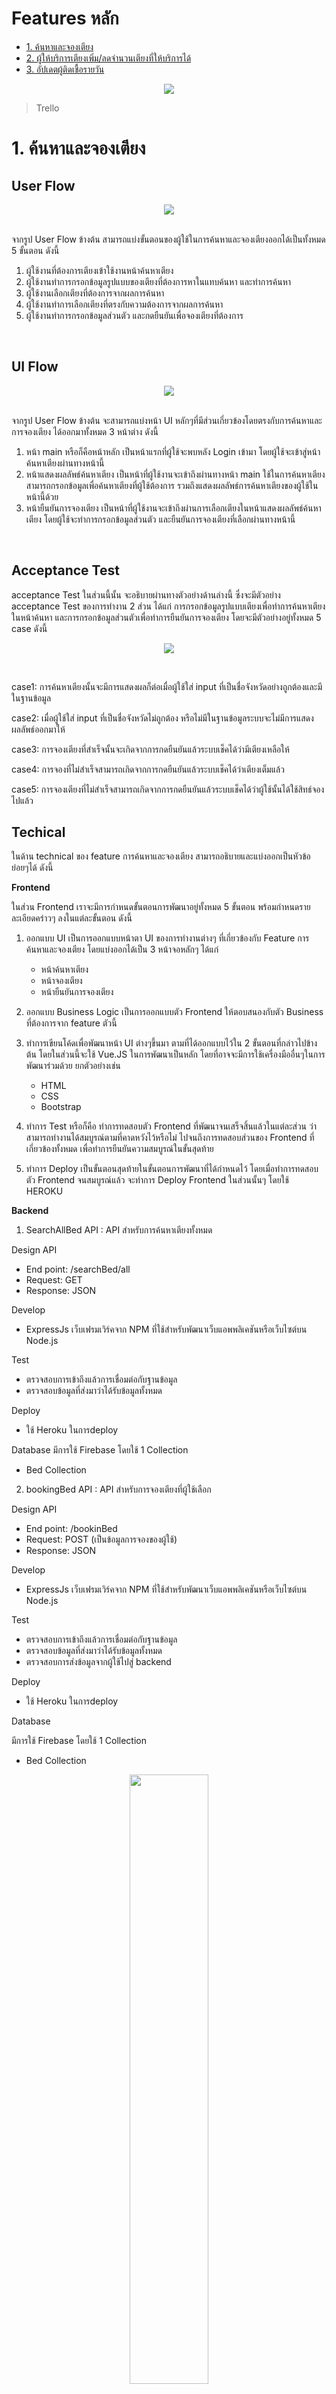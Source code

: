 # Features หลัก <!-- 1. dew -->
- [1. ค้นหาและจองเตียง]()
- [2. ผู้ให้บริการเตียงเพิ่ม/ลดจำนวนเตียงที่ให้บริการได้]()
- [3. อัปเดตผู้ติดเชื้อรายวัน]()


<p align="center">
<a href="https://github.com/Po-Pon/SW-Development-Tool-And-Environments-Group1/blob/main/Tasks/Task2/trello.png?raw=true"><img src="https://github.com/Po-Pon/SW-Development-Tool-And-Environments-Group1/blob/main/Tasks/Task2/trello.png?raw=true" /></a>
</p>

>Trello

# 1. ค้นหาและจองเตียง
## User Flow
<p align="center">
<a href="https://github.com/Po-Pon/SW-Development-Tool-And-Environments-Group1/blob/main/Tasks/Task2/%E0%B8%84%E0%B9%89%E0%B8%99%E0%B8%AB%E0%B8%B2%E0%B9%81%E0%B8%A5%E0%B8%B0%E0%B8%88%E0%B8%AD%E0%B8%87%E0%B9%80%E0%B8%95%E0%B8%B5%E0%B8%A2%E0%B8%87/userflow.png?raw=true"><img src="https://github.com/Po-Pon/SW-Development-Tool-And-Environments-Group1/blob/main/Tasks/Task2/%E0%B8%84%E0%B9%89%E0%B8%99%E0%B8%AB%E0%B8%B2%E0%B9%81%E0%B8%A5%E0%B8%B0%E0%B8%88%E0%B8%AD%E0%B8%87%E0%B9%80%E0%B8%95%E0%B8%B5%E0%B8%A2%E0%B8%87/userflow.png?raw=true" /></a>
</p>
<br />
จากรูป User Flow ข้างต้น สามารถแบ่งขั้นตอนของผู้ใช้ในการค้นหาและจองเตียงออกได้เป็นทั้งหมด 5 ขั้นตอน ดังนี้

1. ผู้ใช้งานที่ต้องการเตียงเข้าใช้งานหน้าค้นหาเตียง
2. ผู้ใช้งานทำการกรอกข้อมูลรูปแบบของเตียงที่ต้องการหาในแทบค้นหา และทำการค้นหา
3. ผู้ใช้งานเลือกเตียงที่ต้องการจากผลการค้นหา
4. ผู้ใช้งานทำการเลือกเตียงที่ตรงกับความต้องการจากผลการค้นหา
5. ผู้ใช้งานทำการกรอกข้อมูลส่วนตัว และกดยืนยันเพื่อจองเตียงที่ต้องการ

<br />

## UI Flow
<p align="center">
<a href="https://github.com/Po-Pon/SW-Development-Tool-And-Environments-Group1/blob/main/Tasks/Task2/%E0%B8%84%E0%B9%89%E0%B8%99%E0%B8%AB%E0%B8%B2%E0%B9%81%E0%B8%A5%E0%B8%B0%E0%B8%88%E0%B8%AD%E0%B8%87%E0%B9%80%E0%B8%95%E0%B8%B5%E0%B8%A2%E0%B8%87/uiflow.png?raw=true"><img src="https://github.com/Po-Pon/SW-Development-Tool-And-Environments-Group1/blob/main/Tasks/Task2/%E0%B8%84%E0%B9%89%E0%B8%99%E0%B8%AB%E0%B8%B2%E0%B9%81%E0%B8%A5%E0%B8%B0%E0%B8%88%E0%B8%AD%E0%B8%87%E0%B9%80%E0%B8%95%E0%B8%B5%E0%B8%A2%E0%B8%87/uiflow.png?raw=true" /></a>
</p>
<br />
จากรูป User Flow ข้างต้น จะสามารถแบ่งหน้า UI หลักๆที่มีส่วนเกี่ยวข้องโดยตรงกับการค้นหาและการจองเตียง ได้ออกมาทั้งหมด 3 หน้าต่าง ดังนี้

1. หน้า main หรือก็คือหน้าหลัก เป็นหน้าแรกที่ผู้ใช้จะพบหลัง Login เข้ามา โดยผู้ใช้จะเข้าสู่หน้าค้นหาเตียงผ่านทางหน้านี้
2. หน้าแสดงผลลัพธ์ค้นหาเตียง เป็นหน้าที่ผู้ใช้งานจะเข้าถึงผ่านทางหน้า main ใช้ในการค้นหาเตียง สามารถกรอกข้อมูลเพื่อค้นหาเตียงที่ผู้ใช้ต้องการ รวมถึงแสดงผลลัพธ์การค้นหาเตียงของผู้ใช้ในหน้านี้ด้วย
3. หน้ายืนยันการจองเตียง เป็นหน้าที่ผู้ใช้งานจะเข้าถึงผ่านการเลือกเตียงในหน้าแสดงผลลัพธ์ค้นหาเตียง โดยผู้ใช้จะทำการกรอกข้อมูลส่วนตัว และยืนยันการจองเตียงที่เลือกผ่านทางหน้านี้

<br />

## Acceptance Test
acceptance Test ในส่วนนี้นั้น จะอธิบายผ่านทางตัวอย่างด้านล่างนี้ ซึ่งจะมีตัวอย่าง acceptance Test ของการทำงาน 2 ส่วน ได้แก่ การกรอกข้อมูลรูปแบบเตียงเพื่อทำการค้นหาเตียงในหน้าค้นหา และการกรอกข้อมูลส่วนตัวเพื่อทำการยืนยันการจองเตียง โดยจะมีตัวอย่างอยู่ทั้งหมด 5 case ดังนี้

<p align="center">
<a href="https://github.com/Po-Pon/SW-Development-Tool-And-Environments-Group1/blob/main/Tasks/Task2/%E0%B8%84%E0%B9%89%E0%B8%99%E0%B8%AB%E0%B8%B2%E0%B9%81%E0%B8%A5%E0%B8%B0%E0%B8%88%E0%B8%AD%E0%B8%87%E0%B9%80%E0%B8%95%E0%B8%B5%E0%B8%A2%E0%B8%87/acctest.png?raw=true"><img src="https://github.com/Po-Pon/SW-Development-Tool-And-Environments-Group1/blob/main/Tasks/Task2/%E0%B8%84%E0%B9%89%E0%B8%99%E0%B8%AB%E0%B8%B2%E0%B9%81%E0%B8%A5%E0%B8%B0%E0%B8%88%E0%B8%AD%E0%B8%87%E0%B9%80%E0%B8%95%E0%B8%B5%E0%B8%A2%E0%B8%87/acctest.png?raw=true" /></a>
</p>
<br />

case1: การค้นหาเตียงนั้นจะมีการแสดงผลก็ต่อเมื่อผู้ใช้ใส่ input ที่เป็นชื่อจังหวัดอย่างถูกต้องและมีในฐานข้อมูล 

case2: เมื่อผู้ใช้ใส่ input ที่เป็นชื่อจังหวัดไม่ถูกต้อง หรือไม่มีในฐานข้อมูลระบบจะไม่มีการแสดง  ผลลัพธ์ออกมาให้

case3: การจองเตียงที่สำเร็จนั้นจะเกิดจากการกดยืนยันแล้วระบบเช็คได้ว่ามีเตียงเหลือให้

case4: การจองที่ไม่สำเร็จสามารถเกิดจากการกดยืนยันแล้วระบบเช็คได้ว่าเตียงเต็มแล้ว 

case5: การจองเตียงที่ไม่สำเร็จสามารถเกิดจากการกดยืนยันแล้วระบบเช็คได้ว่าผู้ใช้นั้นได้ใช้สิทธ์จองไปแล้ว
<br />

## Techical
ในด้าน technical ของ feature การค้นหาและจองเตียง สามารถอธิบายและแบ่งออกเป็นหัวข้อย่อยๆได้ ดังนี้

**Frontend**

ในส่วน Frontend เราจะมีการกำหนดขั้นตอนการพัฒนาอยู่ทั้งหมด 5 ขั้นตอน พร้อมกำหนดรายละเอียดคร่าวๆ ลงในแต่ละขั้นตอน ดังนี้

1. ออกแบบ UI เป็นการออกแบบหน้าตา UI ของการทำงานต่างๆ ที่เกี่ยวข้องกับ Feature การค้นหาและจองเตียง โดยแบ่งออกได้เป็น 3 หน้าจอหลักๆ ได้แก่

    - หน้าค้นหาเตียง
    - หน้าจองเตียง
    - หน้ายืนยันการจองเตียง

2. ออกแบบ Business Logic เป็นการออกแบบตัว Frontend ให้ตอบสนองกับตัว Business ที่ต้องการจาก feature ตัวนี้
3. ทำการเขียนโค้ดเพื่อพัฒนาหน้า UI ต่างๆขึ้นมา ตามที่ได้ออกแบบไว้ใน 2 ขั้นตอนที่กล่าวไปข้างต้น โดยในส่วนนี้จะใช้ Vue.JS ในการพัฒนาเป็นหลัก โดยที่อาจจะมีการใช้เครื่องมืออื่นๆในการพัฒนาร่วมด้วย ยกตัวอย่างเช่น

    - HTML
    - CSS
    - Bootstrap

4. ทำการ Test หรือก็คือ ทำการทดสอบตัว Frontend ที่พัฒนาจนเสร็จสิ้นแล้วในแต่ละส่วน ว่าสามารถทำงานได้สมบูรณ์ตามที่คาดหวังไว้หรือไม่ ไปจนถึงการทดสอบส่วนของ Frontend ที่เกี่ยวข้องทั้งหมด เพื่อทำการยืนยันความสมบูรณ์ในขั้นสุดท้าย
5. ทำการ Deploy เป็นขั้นตอนสุดท้ายในขั้นตอนการพัฒนาที่ได้กำหนดไว้ โดยเมื่อทำการทดสอบตัว Frontend จนสมบูรณ์แล้ว จะทำการ Deploy Frontend ในส่วนนั้นๆ โดยใช้ HEROKU

**Backend**

1. SearchAllBed API : API สำหรับการค้นหาเตียงทั้งหมด

Design API

- End point: /searchBed/all
- Request: GET
- Response: JSON

Develop

- ExpressJs เว็บเฟรมเวิร์คจาก NPM ที่ใช้สำหรับพัฒนาเว็บแอพพลิเคชันหรือเว็บไซต์บน Node.js

Test

- ตรวจสอบการเข้าถึงแล้วการเชื่อมต่อกับฐานข้อมูล
- ตรวจสอบข้อมูลที่ส่งมาว่าได้รับข้อมูลทั้งหมด

Deploy

- ใช้ Heroku ในการdeploy

Database <!-- 2. boss -->
มีการใช้ Firebase โดยใช้ 1 Collection
  - Bed Collection
 
2. bookingBed API : API สำหรับการจองเตียงที่ผู้ใช้เลือก

Design API

- End point: /bookinBed
- Request: POST (เป็นข้อมูลการจองของผู้ใช้)
- Response: JSON

Develop

- ExpressJs เว็บเฟรมเวิร์คจาก NPM ที่ใช้สำหรับพัฒนาเว็บแอพพลิเคชันหรือเว็บไซต์บน Node.js

Test

- ตรวจสอบการเข้าถึงแล้วการเชื่อมต่อกับฐานข้อมูล
- ตรวจสอบข้อมูลที่ส่งมาว่าได้รับข้อมูลทั้งหมด
- ตรวจสอบการส่งข้อมูลจากผู้ใช้ไปสู่ backend

Deploy

- ใช้ Heroku ในการdeploy

Database

มีการใช้ Firebase โดยใช้ 1 Collection
- Bed Collection
 
<p align="center">
<a href="https://github.com/Po-Pon/SW-Development-Tool-And-Environments-Group1/blob/main/Tasks/Task2/%E0%B8%84%E0%B9%89%E0%B8%99%E0%B8%AB%E0%B8%B2%E0%B9%81%E0%B8%A5%E0%B8%B0%E0%B8%88%E0%B8%AD%E0%B8%87%E0%B9%80%E0%B8%95%E0%B8%B5%E0%B8%A2%E0%B8%87/tech.jpg?raw=true"><img src="https://github.com/Po-Pon/SW-Development-Tool-And-Environments-Group1/blob/main/Tasks/Task2/%E0%B8%84%E0%B9%89%E0%B8%99%E0%B8%AB%E0%B8%B2%E0%B9%81%E0%B8%A5%E0%B8%B0%E0%B8%88%E0%B8%AD%E0%B8%87%E0%B9%80%E0%B8%95%E0%B8%B5%E0%B8%A2%E0%B8%87/tech.jpg?raw=true" width="50%" height="50%" /></a>
</p>
<br /><br />

## Flowchart
<p align="center">
<a href="https://github.com/Po-Pon/SW-Development-Tool-And-Environments-Group1/blob/main/Tasks/Task2/%E0%B8%84%E0%B9%89%E0%B8%99%E0%B8%AB%E0%B8%B2%E0%B9%81%E0%B8%A5%E0%B8%B0%E0%B8%88%E0%B8%AD%E0%B8%87%E0%B9%80%E0%B8%95%E0%B8%B5%E0%B8%A2%E0%B8%87/flowchart.png?raw=true"><img src="https://github.com/Po-Pon/SW-Development-Tool-And-Environments-Group1/blob/main/Tasks/Task2/%E0%B8%84%E0%B9%89%E0%B8%99%E0%B8%AB%E0%B8%B2%E0%B9%81%E0%B8%A5%E0%B8%B0%E0%B8%88%E0%B8%AD%E0%B8%87%E0%B9%80%E0%B8%95%E0%B8%B5%E0%B8%A2%E0%B8%87/flowchart.png?raw=true" width="20%" height="20%" /></a>
</p>
<br />
คำอธิบายของ Flowchart นี้:
Flowchart นี้แสดงถึงการทำงานของฟีเจอร์ของ "การค้นหาเตียงและการจองเตียง" มีขั้นตอนต่าง ๆ คือ

1. ผู้ใช้ป้อนคำค้นหาเข้ามา
2. ผู้ใช้นำตัวกรองการค้นหามาใช้ (ค่าตั้งต้นคือไม่มีตัวกรองการค้นหา)
3. ระบบนำไปเทียบกับข้อมูลในฐานข้อมูล<br />
&nbsp;&nbsp;&nbsp;&nbsp;3.1 ถ้าระบบไม่พบข้อมูลที่ตรงกับที่ผู้ใช้ป้อนคำค้นหาเข้ามาในฐานข้อมูล ระบบจะพาผู้ใช้กลับไปยังหน้าค้นหา<br />
&nbsp;&nbsp;&nbsp;&nbsp;3.2 ถ้าระบบพบข้อมูลที่ตรงกับที่ผู้ใช้ป้อนคำค้นหาเข้ามาในฐานข้อมูล ระบบจะแสดงรายชื่อของเตียงที่มีเพื่อให้ผู้ใช้ทำการเลือก และสามารถไปสู่ขั้นถัดไปของกระบวนการได้
4. ในขั้นตอนของการจองเตียง ผู้ใช้จะมีทางเลือกอยู่ 2 ทาง คือ จองหรือไม่จองเตียง โดยที่<br />
&nbsp;&nbsp;&nbsp;&nbsp;4.1 ผู้ใช้ตัดสินใจที่จะไม่จองเตียง - ถ้าผู้ใช้ตัดสินใจไม่จองเตียง ระบบจะพาผู้ใช้ย้อนกลับไปยังขั้นตอนของการเลือกเตียงเพื่อดูตัวเลือกอื่น ๆ
&nbsp;&nbsp;&nbsp;&nbsp;4.2 ผู้ใช้ตัดสินใจที่จะจองเตียง ระบบจะทำการตรวจสอบว่าผู้ใช้คนนั้นเคยทำการจองเตียงมาก่อนหรือ
5. ในขั้นตอนนี้ระบบจะทำการตรวจสอบความซ้ำซ้อนของการจองเตียงสำหรับผู้ใช้แต่ละคนที่กำลังใช้งานระบบอยู่ ณ ขณะนั้น ๆ ผลลัพธ์ที่เป็นไปได้จากขั้นตอนนี้จะมีอยู่ 2 แบบ คือ<br />
&nbsp;&nbsp;&nbsp;&nbsp;5.1 ตรวจพบการซ้ำของการจอง - จบกระบวนการใน Flowchart นี้โดยไม่มีการจอง<br />
&nbsp;&nbsp;&nbsp;&nbsp;5.2 ตรวจไม่พบการซ้ำของการจอง - เพิ่มข้อมูลของการจองเตียงเข้าไปในฐานข้อมูล พร้อมทั้งแสดงผลลัพธ์ของการจองให้ผู้ใช้ได้รับทราบ


<br />

# 2. ผู้ให้บริการเตียงเพิ่ม/ลดจำนวนเตียงที่ให้บริการได้
## User Flow
<p align="center">
<a href="https://github.com/Po-Pon/SW-Development-Tool-And-Environments-Group1/blob/main/Tasks/Task2/%E0%B8%9C%E0%B8%B9%E0%B9%89%E0%B9%83%E0%B8%AB%E0%B9%89%E0%B8%9A%E0%B8%A3%E0%B8%B4%E0%B8%81%E0%B8%B2%E0%B8%A3%E0%B9%80%E0%B8%95%E0%B8%B5%E0%B8%A2%E0%B8%87%E0%B9%80%E0%B8%9E%E0%B8%B4%E0%B9%88%E0%B8%A1-%E0%B8%A5%E0%B8%94%E0%B8%88%E0%B8%B3%E0%B8%99%E0%B8%A7%E0%B8%99%E0%B9%80%E0%B8%95%E0%B8%B5%E0%B8%A2%E0%B8%87%E0%B8%97%E0%B8%B5%E0%B9%88%E0%B9%83%E0%B8%AB%E0%B9%89%E0%B8%9A%E0%B8%A3%E0%B8%B4%E0%B8%81%E0%B8%B2%E0%B8%A3%E0%B9%84%E0%B8%94%E0%B9%89/userflow.png?raw=true"><img src="https://github.com/Po-Pon/SW-Development-Tool-And-Environments-Group1/blob/main/Tasks/Task2/%E0%B8%9C%E0%B8%B9%E0%B9%89%E0%B9%83%E0%B8%AB%E0%B9%89%E0%B8%9A%E0%B8%A3%E0%B8%B4%E0%B8%81%E0%B8%B2%E0%B8%A3%E0%B9%80%E0%B8%95%E0%B8%B5%E0%B8%A2%E0%B8%87%E0%B9%80%E0%B8%9E%E0%B8%B4%E0%B9%88%E0%B8%A1-%E0%B8%A5%E0%B8%94%E0%B8%88%E0%B8%B3%E0%B8%99%E0%B8%A7%E0%B8%99%E0%B9%80%E0%B8%95%E0%B8%B5%E0%B8%A2%E0%B8%87%E0%B8%97%E0%B8%B5%E0%B9%88%E0%B9%83%E0%B8%AB%E0%B9%89%E0%B8%9A%E0%B8%A3%E0%B8%B4%E0%B8%81%E0%B8%B2%E0%B8%A3%E0%B9%84%E0%B8%94%E0%B9%89/userflow.png?raw=true" /></a>
</p>
<br />
User Flow ของฟีเจอร์ผู้ให้บริการเตียงเพิ่ม/ลดจำนวนเตียงที่ให้บริการได้ประกอบด้วย 5 ขั้นตอนดังนี้

1. ผู้ให้บริการเตียงเลือกเข้าหน้าการจัดการเตียงจากหน้า Main
2. เลือกสถานที่ ที่ให้บริการเตียงที่ต้องการจัดการเพิ่ม/ลด จากนั้นจะเข้ามาที่หน้าของการแก้ไขข้อมูลเตียง
3. ทำการแก้ไขข้อมูล และเพิ่ม/ลดจำนวนเตียงตามที่ต้องการ
4. กดอัปเดตข้อมูล จากนั้นจะเข้ามาที่หน้า ยืนยันการอัปเดตข้อมูลเตียง
5. ตรวจสอบ และ กดยืนยันการอัปเดตข้อมูล

<br />

## UI Flow
<p align="center">
<a href="https://github.com/Po-Pon/SW-Development-Tool-And-Environments-Group1/blob/main/Tasks/Task2/%E0%B8%9C%E0%B8%B9%E0%B9%89%E0%B9%83%E0%B8%AB%E0%B9%89%E0%B8%9A%E0%B8%A3%E0%B8%B4%E0%B8%81%E0%B8%B2%E0%B8%A3%E0%B9%80%E0%B8%95%E0%B8%B5%E0%B8%A2%E0%B8%87%E0%B9%80%E0%B8%9E%E0%B8%B4%E0%B9%88%E0%B8%A1-%E0%B8%A5%E0%B8%94%E0%B8%88%E0%B8%B3%E0%B8%99%E0%B8%A7%E0%B8%99%E0%B9%80%E0%B8%95%E0%B8%B5%E0%B8%A2%E0%B8%87%E0%B8%97%E0%B8%B5%E0%B9%88%E0%B9%83%E0%B8%AB%E0%B9%89%E0%B8%9A%E0%B8%A3%E0%B8%B4%E0%B8%81%E0%B8%B2%E0%B8%A3%E0%B9%84%E0%B8%94%E0%B9%89/uiflow.jpg?raw=true"><img src="https://github.com/Po-Pon/SW-Development-Tool-And-Environments-Group1/blob/main/Tasks/Task2/%E0%B8%9C%E0%B8%B9%E0%B9%89%E0%B9%83%E0%B8%AB%E0%B9%89%E0%B8%9A%E0%B8%A3%E0%B8%B4%E0%B8%81%E0%B8%B2%E0%B8%A3%E0%B9%80%E0%B8%95%E0%B8%B5%E0%B8%A2%E0%B8%87%E0%B9%80%E0%B8%9E%E0%B8%B4%E0%B9%88%E0%B8%A1-%E0%B8%A5%E0%B8%94%E0%B8%88%E0%B8%B3%E0%B8%99%E0%B8%A7%E0%B8%99%E0%B9%80%E0%B8%95%E0%B8%B5%E0%B8%A2%E0%B8%87%E0%B8%97%E0%B8%B5%E0%B9%88%E0%B9%83%E0%B8%AB%E0%B9%89%E0%B8%9A%E0%B8%A3%E0%B8%B4%E0%B8%81%E0%B8%B2%E0%B8%A3%E0%B9%84%E0%B8%94%E0%B9%89/uiflow.jpg?raw=true" /></a>
</p>
<br />
ในส่วนของ UI Flow จะประกอบไปด้วย 4 หน้าหลัก ๆ

1. Main  เป็นหน้าแรกที่ user จะพบหลังจากที่ Login เข้าสู่ระบบ ภายในหน้านี้จะเป็นหน้าหลักของแอพพลิเคชั่นที่ให้ผู้ใช้สามารถเลือกใช้งานฟังก์ชั่นหลักๆได้จากหน้า Main นี้
ซึ่ง user สามารถเข้าสู่หน้าการจัดการเตียงผ่านทางหน้า Main นี้
2. หน้าการจัดการเตียง ในหน้านี้เป็นหน้าที่รวบรวม list ของสถานที่ที่ให้บริการเตียงที่ผู้ให้บริการเตียงสามารถทำการจัดการได้
3. หน้าแก้ไขข้อมูลเตียง หน้านี้จะปรากฏเมื่อผู้ให้บริการเตียงทำการเลือกสถานที่ที่ให้บริการเตียงที่ต้องการแก้ไข <!-- 3. pon --> ซึ่งในหน้านี้จะแสดงข้อมูลต่างๆของสถานที่ที่ให้บริการเตียง เช่น ที่อยู่ และจำนวนเตียง เป็นต้น เมื่อผู้ให้บริการเตียงทำการจัดการแก้ไขเพิ่ม/ลดจำนวนเตียงเสร็จแล้ว ต้องทำการกดปุ่มอัปเดตข้อมูลเพื่อไปยังหน้ายืนยันการอัปเดต
4. หน้ายืนยันข้อมูลเตียง ผู้ให้บริการเตียงจะเข้าสู่หน้านี้เมื่อทำการกดปุ่มอัปเดตข้อมูลเตียง ในส่วนของหน้านี้จะแสดงข้อมูลเตียงที่ได้ทำการอัปเดต ให้ตรวจสอบและกดยืนยันการอัปเดต

<br />

## Acceptance Test
<p align="center">
<a href="https://github.com/Po-Pon/SW-Development-Tool-And-Environments-Group1/blob/main/Tasks/Task2/%E0%B8%9C%E0%B8%B9%E0%B9%89%E0%B9%83%E0%B8%AB%E0%B9%89%E0%B8%9A%E0%B8%A3%E0%B8%B4%E0%B8%81%E0%B8%B2%E0%B8%A3%E0%B9%80%E0%B8%95%E0%B8%B5%E0%B8%A2%E0%B8%87%E0%B9%80%E0%B8%9E%E0%B8%B4%E0%B9%88%E0%B8%A1-%E0%B8%A5%E0%B8%94%E0%B8%88%E0%B8%B3%E0%B8%99%E0%B8%A7%E0%B8%99%E0%B9%80%E0%B8%95%E0%B8%B5%E0%B8%A2%E0%B8%87%E0%B8%97%E0%B8%B5%E0%B9%88%E0%B9%83%E0%B8%AB%E0%B9%89%E0%B8%9A%E0%B8%A3%E0%B8%B4%E0%B8%81%E0%B8%B2%E0%B8%A3%E0%B9%84%E0%B8%94%E0%B9%89/acctest.png?raw=true"><img src="https://github.com/Po-Pon/SW-Development-Tool-And-Environments-Group1/blob/main/Tasks/Task2/%E0%B8%9C%E0%B8%B9%E0%B9%89%E0%B9%83%E0%B8%AB%E0%B9%89%E0%B8%9A%E0%B8%A3%E0%B8%B4%E0%B8%81%E0%B8%B2%E0%B8%A3%E0%B9%80%E0%B8%95%E0%B8%B5%E0%B8%A2%E0%B8%87%E0%B9%80%E0%B8%9E%E0%B8%B4%E0%B9%88%E0%B8%A1-%E0%B8%A5%E0%B8%94%E0%B8%88%E0%B8%B3%E0%B8%99%E0%B8%A7%E0%B8%99%E0%B9%80%E0%B8%95%E0%B8%B5%E0%B8%A2%E0%B8%87%E0%B8%97%E0%B8%B5%E0%B9%88%E0%B9%83%E0%B8%AB%E0%B9%89%E0%B8%9A%E0%B8%A3%E0%B8%B4%E0%B8%81%E0%B8%B2%E0%B8%A3%E0%B9%84%E0%B8%94%E0%B9%89/acctest.png?raw=true" /></a>
</p>
<br />
case1: การอัปเดตข้อมูลนั้นจะสามารถสำเร็จได้ก็ต่อเมื่อผู้ใช้มีการกรอกข้อมูลครบทุกช่องอย่างถูกต้องระบบจึงจะทำการอัปเดตข้อมูลให้ และจะแจ้งเตือนว่าอัปเดตสำเร็จ<br />
case2:  การอัปเดตข้อมูลที่ไม่สำเร็จนั้นสามารถเกิดจากผู้ใช้กรอกข้อมูลไม่ครบ ระบบจะไม่ทำการอัปเดตให้ และจะแจ้งเตือนให้ใส่ข้อมูลให้ครบ<br />
case3: การอัปเดตข้อมูลที่ไม่สำเร็จนั้นสามารถเกิดจากผู้ใช้กรอกข้อมูลที่ผิดได้ อย่างเช่น กรอกข้อมูลจำนวนเตียงที่ติดลบ และจะแจ้งเตือนให้ใส่ข้อมูลให้ถูกต้อง
<br />

## Technical

ในด้าน technical ของ feature การเพิ่ม/ลดจำนวนเตียงที่ให้บริการของผู้ให้บริการ สามารถอธิบายและแบ่งออกเป็นหัวข้อย่อย ๆได้ ดังนี้

**Frontend**
ในส่วน Frontend เราจะมีการกำหนดขั้นตอนการพัฒนาอยู่ทั้งหมด 5 ขั้นตอน พร้อมกำหนดรายละเอียดคร่าวๆ ลงในแต่ละขั้นตอน ดังนี้

1. ออกแบบ UI เป็นการออกแบบหน้าตา UI ของการทำงานต่างๆ ที่เกี่ยวข้องกับ Feature การเพิ่ม/ลดจำนวนเตียงที่ให้บริการของผู้ให้บริการ โดยแบ่งออกได้เป็น 3 หน้าจอหลัก ๆ ได้แก่

&nbsp;&nbsp;&nbsp;&nbsp;1.1 หน้าจัดการเตียง<br />
&nbsp;&nbsp;&nbsp;&nbsp;1.2 หน้าเพิ่ม/ลดจำนวนเตียง<br />
&nbsp;&nbsp;&nbsp;&nbsp;1.3 หน้าแสดงผลยืนยันการเพิ่ม/ลดจำนวนเตียง

2. ออกแบบ Business Logic เป็นการออกแบบตัว Frontend ให้ตอบสนองกับตัว Business ที่ต้องการจาก feature ตัวนี้
3. ทำการเขียนโค้ดเพื่อพัฒนาหน้า UI ต่าง ๆ ขึ้นมา ตามที่ได้ออกแบบไว้ใน 2 ขั้นตอนที่กล่าวไปข้างต้น โดยในส่วนนี้จะใช้ Vue.JS ในการพัฒนาเป็นหลัก โดยที่อาจจะมีการใช้เครื่องมืออื่นๆในการพัฒนาร่วมด้วย ยกตัวอย่างเช่น

- HTML
- CSS
- Bootstrap

4. ทำการ Test หรือก็คือ ทำการทดสอบตัว Frontend ที่พัฒนาจนเสร็จสิ้นแล้วในแต่ละส่วน ว่าสามารถทำงานได้สมบูรณ์ตามที่คาดหวังไว้หรือไม่ ไปจนถึงการทดสอบส่วนของ Frontend ที่เกี่ยวข้องทั้งหมด เพื่อทำการยืนยันความสมบูรณ์ในขั้นสุดท้าย
5. ทำการ Deploy เป็นขั้นตอนสุดท้ายในขั้นตอนการพัฒนาที่ได้กำหนดไว้ โดยเมื่อทำการทดสอบตัว Frontend จนสมบูรณ์ในแต่ละส่วนแล้ว จะทำการ Deploy Frontend ในส่วนนั้น ๆ โดยใช้ HEROKU

**Backend**

3. updateBedById API : API สำหรับการเพิ่มหรือลดจำนวนเตียงของผู้ให้บริการเตียงเป็นคนทำ

Design API

- End point: /updateBedById
  - Parameters
    - Id : ของเตียงที่บริการ
    - UserID : ของผู้ให้บริการเตียง
- Request: UPDATE 
- Response: JSON

Develop

- ExpressJs เว็บเฟรมเวิร์คจาก NPM ที่ใช้สำหรับพัฒนาเว็บแอพพลิเคชันหรือเว็บไซต์บน Node.js
Test
- ตรวจสอบการเข้าถึงแล้วการเชื่อมต่อกับฐานข้อมูล
- ตรวจสอบข้อมูลที่ส่งมาว่าได้รับข้อมูลทั้งหมด

Deploy

- ใช้ Heroku ในการdeploy

Database <!-- 4. pruk -->

มีการใช้ Firebase โดยใช้ 2 Collection

- Bed Collection
- User Collection

4. getBedAllByUserId API : API สำหรับการดึงข้อมูลว่าผู้ให้บริการเตียงเป็นเป็นเจ้าของเตียงอะไรบ้าง
Design API

- End point: /getBedByUserId
  - Parameters
    - UserID : ของผู้ให้บริการเตียง  
- Request: GET 
- Response: JSON

Develop

- ExpressJs เว็บเฟรมเวิร์คจาก NPM ที่ใช้สำหรับพัฒนาเว็บแอพพลิเคชันหรือเว็บไซต์บน Node.js

Test

- ตรวจสอบการเข้าถึงแล้วการเชื่อมต่อกับฐานข้อมูล
- ตรวจสอบข้อมูลที่ส่งมาว่าได้รับข้อมูลทั้งหมด

Deploy

- ใช้ Heroku ในการdeploy

Database

มีการใช้ Firebase โดยใช้ 1 Collection

- User Collection

<p align="center">
<a href="https://github.com/Po-Pon/SW-Development-Tool-And-Environments-Group1/blob/main/Tasks/Task2/%E0%B8%9C%E0%B8%B9%E0%B9%89%E0%B9%83%E0%B8%AB%E0%B9%89%E0%B8%9A%E0%B8%A3%E0%B8%B4%E0%B8%81%E0%B8%B2%E0%B8%A3%E0%B9%80%E0%B8%95%E0%B8%B5%E0%B8%A2%E0%B8%87%E0%B9%80%E0%B8%9E%E0%B8%B4%E0%B9%88%E0%B8%A1-%E0%B8%A5%E0%B8%94%E0%B8%88%E0%B8%B3%E0%B8%99%E0%B8%A7%E0%B8%99%E0%B9%80%E0%B8%95%E0%B8%B5%E0%B8%A2%E0%B8%87%E0%B8%97%E0%B8%B5%E0%B9%88%E0%B9%83%E0%B8%AB%E0%B9%89%E0%B8%9A%E0%B8%A3%E0%B8%B4%E0%B8%81%E0%B8%B2%E0%B8%A3%E0%B9%84%E0%B8%94%E0%B9%89/tech.jpg?raw=true"><img src="https://github.com/Po-Pon/SW-Development-Tool-And-Environments-Group1/blob/main/Tasks/Task2/%E0%B8%9C%E0%B8%B9%E0%B9%89%E0%B9%83%E0%B8%AB%E0%B9%89%E0%B8%9A%E0%B8%A3%E0%B8%B4%E0%B8%81%E0%B8%B2%E0%B8%A3%E0%B9%80%E0%B8%95%E0%B8%B5%E0%B8%A2%E0%B8%87%E0%B9%80%E0%B8%9E%E0%B8%B4%E0%B9%88%E0%B8%A1-%E0%B8%A5%E0%B8%94%E0%B8%88%E0%B8%B3%E0%B8%99%E0%B8%A7%E0%B8%99%E0%B9%80%E0%B8%95%E0%B8%B5%E0%B8%A2%E0%B8%87%E0%B8%97%E0%B8%B5%E0%B9%88%E0%B9%83%E0%B8%AB%E0%B9%89%E0%B8%9A%E0%B8%A3%E0%B8%B4%E0%B8%81%E0%B8%B2%E0%B8%A3%E0%B9%84%E0%B8%94%E0%B9%89/tech.jpg?raw=true" /></a>
</p>
<br /><br />

## Flowchart
<p align="center">
<a href="https://github.com/Po-Pon/SW-Development-Tool-And-Environments-Group1/blob/main/Tasks/Task2/%E0%B8%9C%E0%B8%B9%E0%B9%89%E0%B9%83%E0%B8%AB%E0%B9%89%E0%B8%9A%E0%B8%A3%E0%B8%B4%E0%B8%81%E0%B8%B2%E0%B8%A3%E0%B9%80%E0%B8%95%E0%B8%B5%E0%B8%A2%E0%B8%87%E0%B9%80%E0%B8%9E%E0%B8%B4%E0%B9%88%E0%B8%A1-%E0%B8%A5%E0%B8%94%E0%B8%88%E0%B8%B3%E0%B8%99%E0%B8%A7%E0%B8%99%E0%B9%80%E0%B8%95%E0%B8%B5%E0%B8%A2%E0%B8%87%E0%B8%97%E0%B8%B5%E0%B9%88%E0%B9%83%E0%B8%AB%E0%B9%89%E0%B8%9A%E0%B8%A3%E0%B8%B4%E0%B8%81%E0%B8%B2%E0%B8%A3%E0%B9%84%E0%B8%94%E0%B9%89/flowchart.png?raw=true"><img src="https://github.com/Po-Pon/SW-Development-Tool-And-Environments-Group1/blob/main/Tasks/Task2/%E0%B8%9C%E0%B8%B9%E0%B9%89%E0%B9%83%E0%B8%AB%E0%B9%89%E0%B8%9A%E0%B8%A3%E0%B8%B4%E0%B8%81%E0%B8%B2%E0%B8%A3%E0%B9%80%E0%B8%95%E0%B8%B5%E0%B8%A2%E0%B8%87%E0%B9%80%E0%B8%9E%E0%B8%B4%E0%B9%88%E0%B8%A1-%E0%B8%A5%E0%B8%94%E0%B8%88%E0%B8%B3%E0%B8%99%E0%B8%A7%E0%B8%99%E0%B9%80%E0%B8%95%E0%B8%B5%E0%B8%A2%E0%B8%87%E0%B8%97%E0%B8%B5%E0%B9%88%E0%B9%83%E0%B8%AB%E0%B9%89%E0%B8%9A%E0%B8%A3%E0%B8%B4%E0%B8%81%E0%B8%B2%E0%B8%A3%E0%B9%84%E0%B8%94%E0%B9%89/flowchart.png?raw=true" width="20%" height="20%" /></a>
</p>
<br />

คำอธิบายของ Flowchart นี้: Flowchart นี้แสดงถึงการทำงานของ feature "การเพิ่ม/ลดเตียงที่ให้บริการของผู้ให้บริการ" มีขั้นตอนต่าง ๆ คือ
1. ผู้ใช้เลือกเมนูของการเพิ่มเตียง
2. ผู้ใช้ทำการแก้ไขข้อมูล - ในขั้นตอนนี้ระบบจะมีการตรวจสอบว่าในกล่องข้อความผู้ใช้ได้เว้นว่างบางกล่องข้อความหรือทุกกล่องข้อความหรือไม่ โดยที่
    - ถ้าหากผู้ใช้ได้เว้นว่างบางกล่องข้อความหรือทุกกล่องข้อความ ระบบจะไม่พาไปยังขั้นถัดไปใน Flowchart นี้
    - ถ้าหากทุกกล่องข้อความมีข้อความทั้งหมด ระบบจะดำเนินการในขั้นตอนถัดไป
3. แสดงข้อมูลเก่าที่ผู้ใช้ต้องการที่จะแก้ไขให้ผู้ใช้ดู โดยที่ผู้ใช้สามารถที่จะทำแก้ไขข้อมูลเก่าให้เป็นปัจจุบันได้
4. ผู้ใช้ทำการตรวจสอบความถูกต้องของข้อมูลที่ผ่านการทำการแก้ไขมาแล้ว ผู้ใช้จะมี 2 ทางเลือกในขั้นตอนนี้คือ
    - ผู้ใช้คิดว่าข้อมูลยังไม่ถูกต้อง - ถ้าผู้ใช้คิดว่าข้อมูลยังไม่ถูกต้อง ผู้ใช้สามารถเลือกที่จะกดปุ่มยกเลิกเพื่อกลับไปทำการแก้ไขข้อมูลให้ถูกต้องได้
    - ผู้ใช้คิดว่าข้อมูลถูกต้องแล้ว - ถ้าผู้ใช้คิดว่าข้อมูลถูกต้องแล้ว ผู้ใช้สามารถที่จะกดปุ่มยืนยันเพื่อยืนยันความถูกต้องของข้อมูลที่แก้ไขแล้วได้ ซึ่งจะนำไปสู่ขั้นตอนถัดไปในกระบวนการ
5. ระบบจะอัพเดตข้อมูลในฐานข้อมูลให้เป็นข้อมูลใหม่ และจะจบกระบวนการใน Flowchart นี้


<br />

# 3. อัปเดตผู้ติดเชื้อรายวัน
## User Flow
<p align="center"> <!-- 5. papad -->
<a href="https://github.com/Po-Pon/SW-Development-Tool-And-Environments-Group1/blob/main/Tasks/Task2/%E0%B8%AD%E0%B8%B1%E0%B8%9B%E0%B9%80%E0%B8%94%E0%B8%95%E0%B8%9C%E0%B8%B9%E0%B9%89%E0%B8%95%E0%B8%B4%E0%B8%94%E0%B9%80%E0%B8%8A%E0%B8%B7%E0%B9%89%E0%B8%AD%E0%B8%A3%E0%B8%B2%E0%B8%A2%E0%B8%A7%E0%B8%B1%E0%B8%99/userflow.png?raw=true"><img src="https://github.com/Po-Pon/SW-Development-Tool-And-Environments-Group1/blob/main/Tasks/Task2/%E0%B8%AD%E0%B8%B1%E0%B8%9B%E0%B9%80%E0%B8%94%E0%B8%95%E0%B8%9C%E0%B8%B9%E0%B9%89%E0%B8%95%E0%B8%B4%E0%B8%94%E0%B9%80%E0%B8%8A%E0%B8%B7%E0%B9%89%E0%B8%AD%E0%B8%A3%E0%B8%B2%E0%B8%A2%E0%B8%A7%E0%B8%B1%E0%B8%99/userflow.png?raw=true" /></a>
</p>
<br />

User Flow ของฟีเจอร์อัปเดตผู้ติดเชื้อรายวัน แบ่งออกได้เป็น 2 ขั้นตอนดังนี้

1. User ต้องการทราบจำนวนของผู้ติดเชื้อรายวัน
2. User ทำการ login เข้าสู่ระบบ เพื่อดูจำนวนของผู้ติดเชื้อรายวันผ่านหน้า Main ของแอพพลิเคชั่น


<br />

## UI Flow
<p align="center">
<a href="https://github.com/Po-Pon/SW-Development-Tool-And-Environments-Group1/blob/main/Tasks/Task2/%E0%B8%AD%E0%B8%B1%E0%B8%9B%E0%B9%80%E0%B8%94%E0%B8%95%E0%B8%9C%E0%B8%B9%E0%B9%89%E0%B8%95%E0%B8%B4%E0%B8%94%E0%B9%80%E0%B8%8A%E0%B8%B7%E0%B9%89%E0%B8%AD%E0%B8%A3%E0%B8%B2%E0%B8%A2%E0%B8%A7%E0%B8%B1%E0%B8%99/uiflow.png?raw=true"><img src="https://github.com/Po-Pon/SW-Development-Tool-And-Environments-Group1/blob/main/Tasks/Task2/%E0%B8%AD%E0%B8%B1%E0%B8%9B%E0%B9%80%E0%B8%94%E0%B8%95%E0%B8%9C%E0%B8%B9%E0%B9%89%E0%B8%95%E0%B8%B4%E0%B8%94%E0%B9%80%E0%B8%8A%E0%B8%B7%E0%B9%89%E0%B8%AD%E0%B8%A3%E0%B8%B2%E0%B8%A2%E0%B8%A7%E0%B8%B1%E0%B8%99/uiflow.png?raw=true" /></a>
</p>
<br />

ในส่วน UI Flow มีเพียง 1 หน้าหลัก ๆ คือ หน้า Main เป็นหน้าแรกที่ผู้ใช้จะพบหลังจากได้ทำการล็อกอินเข้าสู่ระบบ เป็นหน้าที่รวบรวมฟีเจอร์หลัก ๆ ของแอปพลิเคชั่นไว้ในหน้านี้ นอกจากนี้ยังเป็นหน้าที่แสดงผลจำนวนผู้ติดเชื้อรายวัน

<br />

## Acceptance Test
<p align="center">
<a href="https://github.com/Po-Pon/SW-Development-Tool-And-Environments-Group1/blob/main/Tasks/Task2/%E0%B8%AD%E0%B8%B1%E0%B8%9B%E0%B9%80%E0%B8%94%E0%B8%95%E0%B8%9C%E0%B8%B9%E0%B9%89%E0%B8%95%E0%B8%B4%E0%B8%94%E0%B9%80%E0%B8%8A%E0%B8%B7%E0%B9%89%E0%B8%AD%E0%B8%A3%E0%B8%B2%E0%B8%A2%E0%B8%A7%E0%B8%B1%E0%B8%99/acctest.png?raw=true"><img src="https://github.com/Po-Pon/SW-Development-Tool-And-Environments-Group1/blob/main/Tasks/Task2/%E0%B8%AD%E0%B8%B1%E0%B8%9B%E0%B9%80%E0%B8%94%E0%B8%95%E0%B8%9C%E0%B8%B9%E0%B9%89%E0%B8%95%E0%B8%B4%E0%B8%94%E0%B9%80%E0%B8%8A%E0%B8%B7%E0%B9%89%E0%B8%AD%E0%B8%A3%E0%B8%B2%E0%B8%A2%E0%B8%A7%E0%B8%B1%E0%B8%99/acctest.png?raw=true" /></a>
</p>
<br />

case1: การที่ระบบจะสามารถแสดงผลข้อมูลเกี่ยวกับการติดเชื้อโควิดได้นั้นจะต้อง ทำการ Get ข้อมูลจากเว็บปลายทางสำเร็จ<br />
case2: การที่ระบบไม่สามาถแสดงผลข้อมูลเกี่ยวกับการติดเชื้อโควิดได้นั้นสามารถเกิดจากระบบไม่สามารถ Get ข้อมูล จากเว็บปลายทางได้

<br />

## Technical
ในด้าน technical ของ feature การดูอัปเดตผู้ติดเชื้อรายวัน สามารถอธิบายและแบ่งออกเป็นหัวข้อย่อย ๆ ได้ ดังนี้

**Frontend**

ในส่วน Frontend เราจะมีการกำหนดขั้นตอนการพัฒนาอยู่ทั้งหมด 5 ขั้นตอน พร้อมกำหนดรายละเอียดคร่าว ๆ ลงในแต่ละขั้นตอน ดังนี้

1. ออกแบบ UI เป็นการออกแบบหน้าตา UI ของการทำงานต่าง ๆ ที่เกี่ยวข้องกับ Feature การดูอัปเดตผู้ติดเชื้อรายวัน โดยใน Feature นี้ จะมีหน้าจอหลักอยู่เพียงหน้าจอเดียว ได้แก่ หน้าแสดงผลการอัปเดตผู้ติดเชื้อรายวัน
2. ออกแบบ Business Logic เป็นการออกแบบตัว Frontend ให้ตอบสนองกับตัว Business ที่ต้องการจาก feature ตัวนี้
3. ทำการเขียนโค้ดเพื่อพัฒนาหน้า UI ต่าง ๆ ขึ้นมา ตามที่ได้ออกแบบไว้ใน 2 ขั้นตอนที่กล่าวไปข้างต้น โดยในส่วนนี้จะใช้ Vue.JS ในการพัฒนาเป็นหลัก โดยที่อาจจะมีการใช้เครื่องมืออื่น ๆ ในการพัฒนาร่วมด้วย ยกตัวอย่างเช่น

- HTML
- CSS
- Bootstrap

4. ทำการ Test หรือก็คือ ทำการทดสอบตัว Frontend ที่พัฒนาจนเสร็จสิ้นแล้วในแต่ละส่วน ว่าสามารถทำงานได้สมบูรณ์ตามที่คาดหวังไว้หรือไม่ ไปจนถึงการทดสอบส่วนของ Frontend ที่เกี่ยวข้องทั้งหมด เพื่อทำการยืนยันความสมบูรณ์ในขั้นสุดท้าย
5. ทำการ Deploy เป็นขั้นตอนสุดท้ายในขั้นตอนการพัฒนาที่ได้กำหนดไว้ โดยเมื่อทำการทดสอบตัว Frontend จนสมบูรณ์แล้ว จะทำการ Deploy Frontend ในส่วนนั้น ๆ โดยใช้ HEROKU

**Backend**

- API ของทางDepartment of Disease Control of Thailand (กรมควบคุมโรค) โดยเราจะใช้ API : https://covid19.ddc.moph.go.th/api/Cases/today-cases-all
- API ของทาง DIsease.sh โดยเราจะใช้ API : https://corona.lmao.ninja/v2/countries/TH


<p align="center">
<a href="https://github.com/Po-Pon/SW-Development-Tool-And-Environments-Group1/blob/main/Tasks/Task2/%E0%B8%AD%E0%B8%B1%E0%B8%9B%E0%B9%80%E0%B8%94%E0%B8%95%E0%B8%9C%E0%B8%B9%E0%B9%89%E0%B8%95%E0%B8%B4%E0%B8%94%E0%B9%80%E0%B8%8A%E0%B8%B7%E0%B9%89%E0%B8%AD%E0%B8%A3%E0%B8%B2%E0%B8%A2%E0%B8%A7%E0%B8%B1%E0%B8%99/tech.jpg?raw=true"><img src="https://github.com/Po-Pon/SW-Development-Tool-And-Environments-Group1/blob/main/Tasks/Task2/%E0%B8%AD%E0%B8%B1%E0%B8%9B%E0%B9%80%E0%B8%94%E0%B8%95%E0%B8%9C%E0%B8%B9%E0%B9%89%E0%B8%95%E0%B8%B4%E0%B8%94%E0%B9%80%E0%B8%8A%E0%B8%B7%E0%B9%89%E0%B8%AD%E0%B8%A3%E0%B8%B2%E0%B8%A2%E0%B8%A7%E0%B8%B1%E0%B8%99/tech.jpg?raw=true" width="50%" height="50%" /></a>
</p>
<br /><br />
